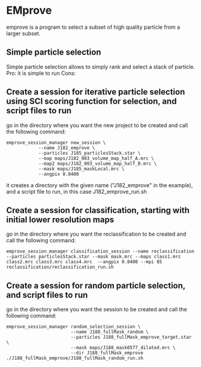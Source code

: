 # EMprove

emprove is a program to select a subset of high quality particle from a larger subset.

## Simple particle selection
Simple particle selection allows to simply rank and select a stack of particle.
Pro: it is simple to run
Cons: 

## Create a session for iterative particle selection using SCI scoring function for selection, and script files to run
go in the directory where you want the new project to be created and call the following command:
```
emprove_session_manager new_session \
            --name J182_emprove \
            --particles J185_particlesStack.star \
            --map maps/J182_003_volume_map_half_A.mrc \
            --map2 maps/J182_003_volume_map_half_B.mrc \
            --mask maps/J185_maskLocal.mrc \
            --angpix 0.8400
```
it creates a directory with the given name ("J182_emprove" in the example), and a script file to run, in this case J182_emprove_run.sh


## Create a session for classification, starting with initial lower resolution maps
go in the directory where you want the reclassification to be created and call the following command:
```
emprove_session_manager classification_session --name reclassification --particles particlesStack.star --mask mask.mrc --maps class1.mrc class2.mrc class3.mrc class4.mrc  --angpix 0.8400 --mpi 85
reclassification/reclassification_run.sh
```


## Create a session for random particle selection, and script files to run
go in the directory where you want the session to be created and call the following command:
```
emprove_session_manager random_selection_session \
                        --name J188_fullMask_random \
                        --particles J188_fullMask_emprove_target.star \
                        --mask maps/J188_mask0577_dilated.mrc \
                        --dir J188_fullMask_emprove
./J188_fullMask_emprove/J188_fullMask_random_run.sh
```

